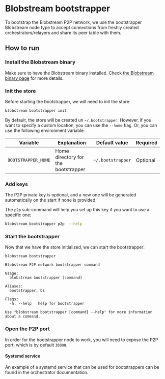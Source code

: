 # Blobstream bootstrapper

To bootstrap the Blobstream P2P network, we use the bootstrapper Blobstream
node type to accept connections from freshly created orchestrators/relayers
and share its peer table with them.

## How to run

### Install the Blobstream binary

Make sure to have the Blobstream binary installed. Check
[the Blobstream binary page](https://docs.celestia.org/nodes/blobstream-binary)
for more details.

### Init the store

Before starting the bootstrapper, we will need to init the store:

```sh
blobstream bootstrapper init
```

By default, the store will be created un `~/.bootstrapper`. However,
if you want to specify a custom location, you can use the `--home` flag.
Or, you can use the following environment variable:

<!-- markdownlint-disable MD013 -->

| Variable            | Explanation                         | Default value     | Required |
| ------------------- | ----------------------------------- | ----------------- | -------- |
| `BOOTSTRAPPER_HOME` | Home directory for the bootstrapper | `~/.bootstrapper` | Optional |

### Add keys

The P2P private key is optional, and a new one will be generated automatically
on the start if none is provided.

The `p2p` sub-command will help you set up this key if you want to use a specific
one:

```sh
blobstream bootstrapper p2p  --help
```

### Start the bootstrapper

Now that we have the store initialized, we can start the bootstrapper:

```shell
blobstream bootstrapper

Blobstream P2P network bootstrapper command

Usage:
  blobstream bootstrapper [command]

Aliases:
  bootstrapper, bs

Flags:
  -h, --help   help for bootstrapper

Use "blobstream bootstrapper [command] --help" for more information about a command.
```

### Open the P2P port

In order for the bootstrapper node to work, you will need to expose the P2P
port, which is by default `30000`.

#### Systemd service

An example of a systemd service that can be used for bootstrappers can be
found in the orchestrator documentation.
